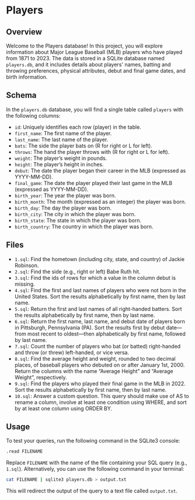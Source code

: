 # Players

## Overview

Welcome to the Players database! In this project, you will explore information about Major League Baseball (MLB) players who have played from 1871 to 2023. The data is stored in a SQLite database named `players.db`, and it includes details about players' names, batting and throwing preferences, physical attributes, debut and final game dates, and birth information.

## Schema

In the `players.db` database, you will find a single table called `players` with the following columns:

- `id`: Uniquely identifies each row (player) in the table.
- `first_name`: The first name of the player.
- `last_name`: The last name of the player.
- `bats`: The side the player bats on (R for right or L for left).
- `throws`: The hand the player throws with (R for right or L for left).
- `weight`: The player’s weight in pounds.
- `height`: The player’s height in inches.
- `debut`: The date the player began their career in the MLB (expressed as YYYY-MM-DD).
- `final_game`: The date the player played their last game in the MLB (expressed as YYYY-MM-DD).
- `birth_year`: The year the player was born.
- `birth_month`: The month (expressed as an integer) the player was born.
- `birth_day`: The day the player was born.
- `birth_city`: The city in which the player was born.
- `birth_state`: The state in which the player was born.
- `birth_country`: The country in which the player was born.

## Files

- `1.sql`: Find the hometown (including city, state, and country) of Jackie Robinson.
- `2.sql`: Find the side (e.g., right or left) Babe Ruth hit.
- `3.sql`: Find the ids of rows for which a value in the column debut is missing.
- `4.sql`: Find the first and last names of players who were not born in the United States. Sort the results alphabetically by first name, then by last name.
- `5.sql`: Return the first and last names of all right-handed batters. Sort the results alphabetically by first name, then by last name.
- `6.sql`: Return the first name, last name, and debut date of players born in Pittsburgh, Pennsylvania (PA). Sort the results first by debut date—from most recent to oldest—then alphabetically by first name, followed by last name.
- `7.sql`: Count the number of players who bat (or batted) right-handed and throw (or threw) left-handed, or vice versa.
- `8.sql`: Find the average height and weight, rounded to two decimal places, of baseball players who debuted on or after January 1st, 2000. Return the columns with the name “Average Height” and “Average Weight”, respectively.
- `9.sql`: Find the players who played their final game in the MLB in 2022. Sort the results alphabetically by first name, then by last name.
- `10.sql`: Answer a custom question. This query should make use of AS to rename a column, involve at least one condition using WHERE, and sort by at least one column using ORDER BY.

## Usage

To test your queries, run the following command in the SQLite3 console:

```bash
.read FILENAME
```

Replace `FILENAME` with the name of the file containing your SQL query (e.g., `1.sql`). Alternatively, you can use the following command in your terminal:

```bash
cat FILENAME | sqlite3 players.db > output.txt
```

This will redirect the output of the query to a text file called `output.txt`.